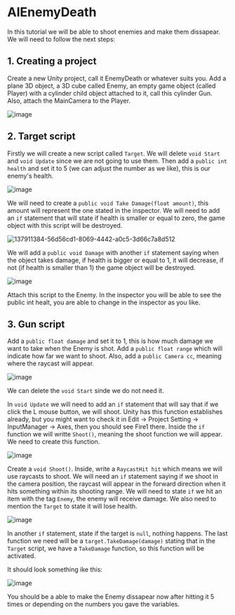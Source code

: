 # AIEnemyDeath

In this tutorial we will be able to shoot enemies and make them dissapear. We will need to follow the next steps:

## 1. Creating a project

Create a new Unity project, call it EnemyDeath or whatever suits you. Add a plane 3D object, a 3D cube called Enemy, an empty game object (called Player) with a cylinder child object attached to it, call this cylinder Gun. Also, attach the MainCamera to the Player.

![image](https://user-images.githubusercontent.com/91539042/137912812-640445fd-037e-415e-84ac-304705658f26.png)

## 2. Target script

Firstly we will create a new script called ``Target``. We will delete ``void Start`` and ``void Update`` since we are not going to use them. Then add a ``public int health`` and set it to 5 (we can adjust the number as we like), this is our enemy's health. 

![image](https://user-images.githubusercontent.com/91539042/137911767-dd302678-76e5-4e6f-be8e-8a5e720ddf3c.png)

We will need to create a ``public void Take Damage(float amount)``, this amount will represent the one stated in the inspector. We will need to add an ``if`` statement that will state if health is smaller or equal to zero, the game object with this script will be destroyed.

![137911384-56d56cd1-8069-4442-a0c5-3d66c7a8d512](https://user-images.githubusercontent.com/91539042/145175417-7db8e205-45c8-44b3-93a1-4ae8f9f322a4.png)


We will add a ``public void Damage`` with another ``if`` statement saying when the object takes damage, if health is bigger or equal to 1, it will decrease, if not (if health is smaller than 1) the game object will be destroyed.

![image](https://user-images.githubusercontent.com/91539042/137912380-df7801b8-6d59-49aa-9bbd-aedcaec5430f.png)

Attach this script to the Enemy. In the inspector you will be able to see the public int healt, you are able to change in the inspector as you like.

## 3. Gun script

Add a ``public float damage`` and set it to 1, this is how much damage we want to take when the Enemy is shot. Add a ``public float range`` which will indicate how far we want to shoot. Also, add a ``public Camera cc``, meaning where the raycast will appear. 

![image](https://user-images.githubusercontent.com/91539042/137914991-6337de5a-bb71-4517-9935-94e89d9bdb0a.png)

We can delete the ``void Start`` sinde we do not need it.

In ``void Update`` we will need to add an ``if`` statement that will say that if we click the L mouse button, we will shoot. Unity has this function establishes already, but you might want to check it in Edit -> Project Setting -> InputManager -> Axes, then you should see Fire1 there. Inside the ``if`` function we will writte ``Shoot()``, meaning the shoot function we will appear. We need to create this function.

![image](https://user-images.githubusercontent.com/91539042/137915735-6f2eb352-4eb5-42db-83b7-4319c79e07c8.png)

Create a ``void Shoot()``. Inside, write a ``RaycastHit hit`` which means we will use raycasts to shoot. We will need an ``if`` statement saying if we shoot in the camera position, the raycast will appear in the forward direction when it hits something within its shooting range.
We will need to state ``if`` we hit an item with the tag ``Enemy``, the enemy will receive damage. We also need to mention the ``Target`` to state it will lose health.

![image](https://user-images.githubusercontent.com/91539042/137920343-320fc428-1d71-47b7-83ec-99afa6ae737d.png)


In another ``if`` statement, state if the target is ``null``, nothing happens. The last function we need will be a ``target.TakeDamage(damage)`` stating that in the ``Target`` script, we have a ``TakeDamage`` function, so this function will be activated.

It should look something ike this:

![image](https://user-images.githubusercontent.com/91539042/137920150-dd88a90d-d9a5-4956-aaca-21dc129127e9.png)

You should be a able to make the Enemy dissapear now after hitting it 5 times or depending on the numbers you gave the variables.

